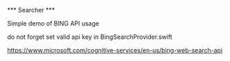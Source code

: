 *** Searcher ***

Simple demo of BING API usage

do not forget set valid api key in BingSearchProvider.swift

https://www.microsoft.com/cognitive-services/en-us/bing-web-search-api

